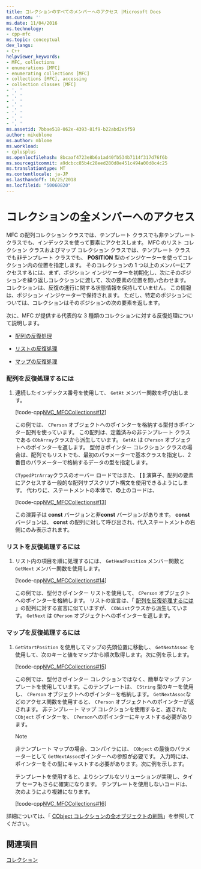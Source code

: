 ```yaml
---
title: コレクションのすべてのメンバーへのアクセス |Microsoft Docs
ms.custom: ''
ms.date: 11/04/2016
ms.technology:
- cpp-mfc
ms.topic: conceptual
dev_langs:
- C++
helpviewer_keywords:
- MFC, collections
- enumerations [MFC]
- enumerating collections [MFC]
- collections [MFC], accessing
- collection classes [MFC]
- ', '
- ', '
- ', '
- ', '
- ', '
- ', '
- ', '
ms.assetid: 7bbae518-062e-4393-81f9-b22abd2e5f59
author: mikeblome
ms.author: mblome
ms.workload:
- cplusplus
ms.openlocfilehash: 8bcaaf4723e8b6a1ad40fb534b7114f317d76f6b
ms.sourcegitcommit: a9dcbcc85b4c28eed280d8e451c494a00d8c4c25
ms.translationtype: MT
ms.contentlocale: ja-JP
ms.lasthandoff: 10/25/2018
ms.locfileid: "50060820"
---
```

# <a name="accessing-all-members-of-a-collection"></a>コレクションの全メンバーへのアクセス

MFC の配列コレクション クラスでは、テンプレート クラスでも非テンプレート クラスでも、インデックスを使って要素にアクセスします。 MFC のリスト コレクション クラスおよびマップ コレクション クラスでは、テンプレート クラスでも非テンプレート クラスでも、 **POSITION** 型のインジケーターを使ってコレクション内の位置を指定します。 そのコレクションの 1 つ以上のメンバーにアクセスするには、まず、ポジション インジケーターを初期化し、次にそのポジションを繰り返しコレクションに渡して、次の要素の位置を問い合わせます。 コレクションは、反復の進行に関する状態情報を保持していません。 この情報は、ポジション インジケーターで保持されます。 ただし、特定のポジションについては、コレクションはそのポジションの次の要素を返します。

次に、MFC が提供する代表的な 3 種類のコレクションに対する反復処理について説明します。

- [配列の反復処理](#_core_to_iterate_an_array)

- [リストの反復処理](#_core_to_iterate_a_list)

- [マップの反復処理](#_core_to_iterate_a_map)

### <a name="_core_to_iterate_an_array"></a> 配列を反復処理するには

1. 連続したインデックス番号を使用して、 `GetAt` メンバー関数を呼び出します。

   [!code-cpp[NVC_MFCCollections#12](../mfc/codesnippet/cpp/accessing-all-members-of-a-collection_1.cpp)]

   この例では、 `CPerson` オブジェクトへのポインターを格納する型付きポインター配列を使っています。 この配列は、定義済みの非テンプレート クラスである `CObArray`クラスから派生しています。 `GetAt` は `CPerson` オブジェクトへのポインターを返します。 型付きポインター コレクション クラスの場合は、配列でもリストでも、最初のパラメーターで基本クラスを指定し、2 番目のパラメーターで格納するデータの型を指定します。

   `CTypedPtrArray`クラスのオーバー ロードではまた、 **[ ]** 演算子、配列の要素にアクセスする一般的な配列サブスクリプト構文を使用できるようにします。 代わりに、ステートメントの本体で、**の**上のコードは、

   [!code-cpp[NVC_MFCCollections#13](../mfc/codesnippet/cpp/accessing-all-members-of-a-collection_2.cpp)]

   この演算子は **const** バージョンと非**const** バージョンがあります。 **const** バージョンは、 **const** の配列に対して呼び出され、代入ステートメントの右側にのみ表示されます。

### <a name="_core_to_iterate_a_list"></a> リストを反復処理するには

1. リスト内の項目を順に処理するには、 `GetHeadPosition` メンバー関数と `GetNext` メンバー関数を使用します。

   [!code-cpp[NVC_MFCCollections#14](../mfc/codesnippet/cpp/accessing-all-members-of-a-collection_3.cpp)]

   この例では、型付きポインター リストを使用して、 `CPerson` オブジェクトへのポインターを格納します。 リストの宣言は、「 [配列を反復処理するには](#_core_to_iterate_an_array) 」の配列に対する宣言に似ていますが、 `CObList`クラスから派生しています。 `GetNext` は `CPerson` オブジェクトへのポインターを返します。

### <a name="_core_to_iterate_a_map"></a> マップを反復処理するには

1. `GetStartPosition` を使用してマップの先頭位置に移動し、 `GetNextAssoc` を使用して、次のキーと値をマップから順次取得します。次に例を示します。

   [!code-cpp[NVC_MFCCollections#15](../mfc/codesnippet/cpp/accessing-all-members-of-a-collection_4.cpp)]

   この例では、型付きポインター コレクションではなく、簡単なマップ テンプレートを使用しています。このテンプレートは、 `CString` 型のキーを使用し、 `CPerson` オブジェクトへのポインターを格納します。 `GetNextAssoc`などのアクセス関数を使用すると、 `CPerson` オブジェクトへのポインターが返されます。 非テンプレート マップ コレクションを使用すると、返された `CObject` ポインターを、 `CPerson`へのポインターにキャストする必要があります。

    > [!NOTE]
    >  非テンプレート マップの場合、コンパイラには、 `CObject` の最後のパラメーターとして `GetNextAssoc`ポインターへの参照が必要です。 入力時には、ポインターをその型にキャストする必要があります。次に例を示します。

   テンプレートを使用すると、よりシンプルなソリューションが実現し、タイプ セーフもさらに確実になります。 テンプレートを使用しないコードは、次のようにより複雑になります。

   [!code-cpp[NVC_MFCCollections#16](../mfc/codesnippet/cpp/accessing-all-members-of-a-collection_5.cpp)]

詳細については、「 [CObject コレクションの全オブジェクトの削除](../mfc/deleting-all-objects-in-a-cobject-collection.md)」を参照してください。

## <a name="see-also"></a>関連項目

[コレクション](../mfc/collections.md)

